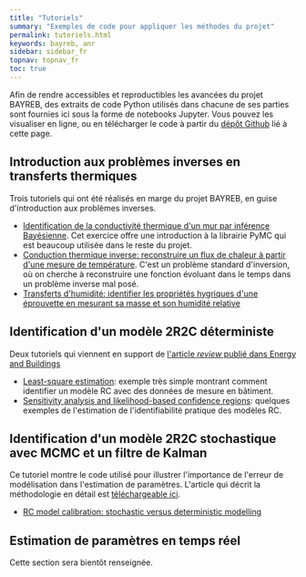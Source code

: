 ```yaml
---
title: "Tutoriels"
summary: "Exemples de code pour appliquer les méthodes du projet"
permalink: tutoriels.html
keywords: bayreb, anr
sidebar: sidebar_fr
topnav: topnav_fr
toc: true
---
```


Afin de rendre accessibles et reproductibles les avancées du projet BAYREB, des extraits de code Python utilisés dans chacune de ses parties sont fournies ici sous la forme de notebooks Jupyter. Vous pouvez les visualiser en ligne, ou en télécharger le code à partir du [dépôt Github](https://github.com/locie/bayreb) lié à cette page.

## Introduction aux problèmes inverses en transferts thermiques

Trois tutoriels qui ont été réalisés en marge du projet BAYREB, en guise d'introduction aux problèmes inverses.

* [Identification de la conductivité thermique d'un mur par inférence Bayésienne](https://nbviewer.jupyter.org/github/locie/bayreb/blob/master/Notebooks/01_HeatConductivity/Notebook_HeatConductivity.ipynb). Cet exercice offre une introduction à la librairie PyMC qui est beaucoup utilisée dans le reste du projet.
* [Conduction thermique inverse: reconstruire un flux de chaleur à partir d'une mesure de température](https://nbviewer.jupyter.org/github/locie/bayreb/blob/master/Notebooks/02_HeatFlow/Notebook_HeatFlow.ipynb). C'est un problème standard d'inversion, où on cherche à reconstruire une fonction évoluant dans le temps dans un problème inverse mal posé.
* [Transferts d'humidité: identifier les propriétés hygriques d'une éprouvette en mesurant sa masse et son humidité relative](https://nbviewer.jupyter.org/github/locie/bayreb/blob/master/Notebooks/03_MoistureTransfer/Notebook_MoistureTransfer.ipynb)


## Identification d'un modèle 2R2C déterministe

Deux tutoriels qui viennent en support de [l'article *review* publié dans Energy and Buildings](https://www.sciencedirect.com/science/article/pii/S0378778817317942)

* [Least-square estimation](https://nbviewer.jupyter.org/github/locie/bayreb/blob/master/Notebooks/04_2R2C_LSE/2R2C%20model%20parameter%20estimation.ipynb): exemple très simple montrant comment identifier un modèle RC avec des données de mesure en bâtiment.
* [Sensitivity analysis and likelihood-based confidence regions](https://nbviewer.jupyter.org/github/locie/bayreb/blob/master/Notebooks/04_2R2C_LSE/2R2C%20model%20sensitivity%20and%20identifiability.ipynb): quelques exemples de l'estimation de l'identifiabilité pratique des modèles RC.

## Identification d'un modèle 2R2C stochastique avec MCMC et un filtre de Kalman

Ce tutoriel montre le code utilisé pour illustrer l'importance de l'erreur de modélisation dans l'estimation de paramètres. L'article qui décrit la méthodologie en détail est [téléchargeable ici](https://hal.archives-ouvertes.fr/hal-01739625).

* [RC model calibration: stochastic versus deterministic modelling](https://nbviewer.jupyter.org/github/locie/bayreb/blob/master/Notebooks/05_2R2C_stochastic/Stochastic%20RC%20model.ipynb)

## Estimation de paramètres en temps réel

Cette section sera bientôt renseignée.
